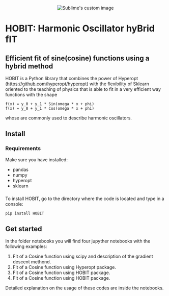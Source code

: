 <p align="center">
 <img src="https://github.com/JoseCelis/HOBIT/blob/add_readme/images/logo.png?raw=true" alt="Sublime's custom image"/>
</p>

# HOBIT: Harmonic Oscillator hyBrid fIT
## Efficient fit of sine(cosine) functions using a hybrid method

HOBIT is a Python library that combines the power of Hyperopt (https://github.com/hyperopt/hyperopt) with the flexibility of Sklearn oriented 
to the teaching of physics that is able to fit in a very efficient way functions with the shape

```
f(x) = y_0 + y_1 * Sin(omega * x + phi)
f(x) = y_0 + y_1 * Cos(omega * x + phi)
```

whose are commonly used to describe harmonic oscillators.

## Install

### Requirements
Make sure you have installed:

* pandas
* numpy
* hyperopt
* sklearn

### 
To install HOBIT, go to the directory where the code is located and type in a console:

`
pip install HOBIT
`

## Get started
In the folder notebooks you will find four jupyther notebooks with the following examples:

1. Fit of a Cosine function using scipy and description of the gradient descent methond.
2. Fit of a Cosine function using Hyperopt package.
3. Fit of a Cosine function using HOBIT package.
4. Fit of a Cosine function using HOBIT package.

Detailed explanation on the usage of these codes are inside the notebooks.